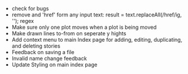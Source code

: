 * check for bugs 
* remove and 'href' form any input text: result = text.replaceAll(/href/ig, ''); regex
* Make sure only one plot moves when a plot is being moved
* Make drawn lines to-from on seperate y hights
* Add context menu to main Index page for adding, editing, duplicating, and deleting stories
* Feedback on saving a file
* Invalid name change feedback
* Update Styling on main index page